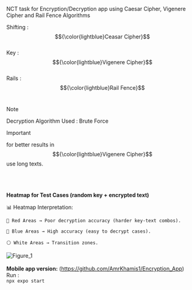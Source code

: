 NCT task for Encryption/Decryption app using Caesar Cipher, Vigenere Cipher and Rail Fence Algorithms </br>


Shifting : $${\color{lightblue}Ceasar Cipher}$$ </br>
Key : $${\color{lightblue}Vigenere Cipher}$$ </br>
Rails :  $${\color{lightblue}Rail Fence}$$ </br>

> [!NOTE]
> Decryption Algorithm Used : Brute Force </br>



> [!IMPORTANT]
> for better results in $${\color{lightblue}Vigenere Cipher}$$ use long texts.
>
</br></br></br>
<b>Heatmap for Test Cases (random key + encrypted text)</b>

📊 Heatmap Interpretation:

    🔴 Red Areas → Poor decryption accuracy (harder key-text combos).

    🔵 Blue Areas → High accuracy (easy to decrypt cases).

    ⚪ White Areas → Transition zones.


![Figure_1](https://github.com/user-attachments/assets/401cf498-9558-4cde-862e-a16e344e5b28)
 </br> </br> 
 <b>Mobile app version:</b>
 (https://github.com/AmrKhamis1/Encryption_App)
 </br>
Run : </br>
```npx expo start ```

